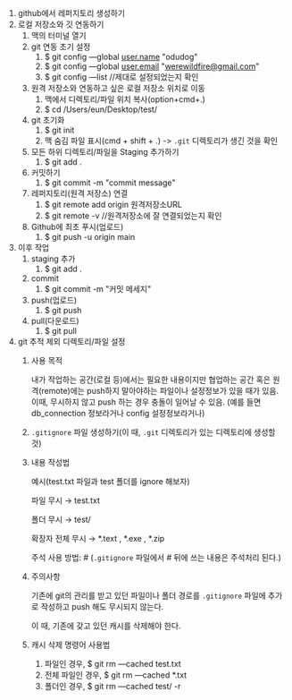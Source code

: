 1. github에서 레퍼지토리 생성하기
2. 로컬 저장소와 깃 연동하기
    1. 맥의 터미널 열기
    2. git 연동 초기 설정 
        1. $ git config —global [user.name](http://user.name) "odudog"
        2. $ git config —global [user.email](http://user.email) "werewildfire@gmail.com"
        3. $ git config —list //제대로 설정되었는지 확인
    3. 원격 저장소와 연동하고 싶은 로컬 저장소 위치로 이동
        1. 맥에서 디렉토리/파일 위치 복사(option+cmd+.)
        2. $ cd /Users/eun/Desktop/test/
    4. git 초기화 
        1. $ git init
        2. 맥 숨김 파일 표시(cmd + shift + .) -> `.git` 디렉토리가 생긴 것을 확인
    5. 모든 하위 디렉토리/파일을 Staging 추가하기
        1. $ git add .
    6. 커밋하기
        1. $ git commit -m "commit message"
    7. 레퍼지토리(원격 저장소) 연결
        1. $ git remote add origin 원격저장소URL
        2. $ git remote -v //원격저장소에 잘 연결되었는지 확인
    8. Github에 최초 푸시(업로드)
        1. $ git push -u origin main
3. 이후 작업
    1. staging 추가
        1. $ git add .
    2. commit
        1. $ git commit -m "커밋 메세지"
    3. push(업로드)
        1. $ git push
    4. pull(다운로드)
        1. $ git pull
4. git 추적 제외 디렉토리/파일 설정
    1. 사용 목적 
        
        내가 작업하는 공간(로컬 등)에서는 필요한 내용이지만 협업하는 공간 혹은 원격(remote)에는 push하지 말아야하는 파일이나 설정정보가 있을 때가 있음. 이때, 무시하지 않고 push 하는 경우 충돌이 일어날 수 있음. (예를 들면 db_connection 정보라거나 config 설정정보라거나)
        
    2. `.gitignore` 파일 생성하기(이 때, `.git` 디렉토리가 있는 디렉토리에 생성할 것)
    3. 내용 작성법
        
        예시(test.txt 파일과 test 폴더를 ignore 해보자)
        
        파일 무시 → test.txt
        
        폴더 무시 → test/
        
        확장자 전체 무시 → *.text , *.exe , *.zip
        
        주석 사용 방법: # (`.gitignore` 파일에서 # 뒤에 쓰는 내용은 주석처리 된다.)
        
    4. 주의사항
        
        기존에 git의 관리를 받고 있던 파일이나 폴더 경로를 `.gitignore` 파일에 추가로 작성하고 push 해도 무시되지 않는다.
        
        이 때, 기존에 갖고 있던 캐시를 삭제해야 한다.
        
    5. 캐시 삭제 명령어 사용법
        1. 파일인 경우, $ git rm —cached test.txt
        2. 전체 파일인 경우, $ git rm —cached *.txt
        3. 폴더인 경우, $ git rm —cached test/ -r